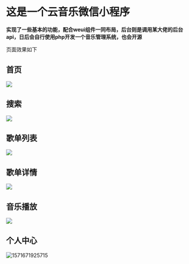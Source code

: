 # 这是一个云音乐微信小程序

**实现了一些基本的功能，配合weui组件一同布局，后台则是调用某大佬的后台api，日后会自行使用php开发一个音乐管理系统，也会开源**

页面效果如下

## 首页

![](/pic/_20191021222936.png)

## 搜索

![](/pic/_20191021223019.png)

## 歌单列表

![](/pic/_20191021223057.png)

## 歌单详情

![](/pic/_20191021223110.png)

## 音乐播放

![](/pic/_20191021223124.png)

## 个人中心

![1571671925715](/pic/_20191021223039.png)
